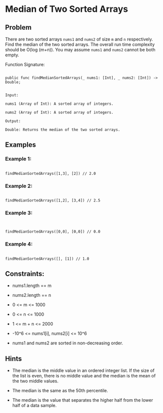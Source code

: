 # Median of Two Sorted Arrays
## Problem
There are two sorted arrays `nums1` and `nums2` of size `m` and `n` respectively. Find the median of the two sorted arrays. The overall run time complexity should be O(log (m+n)).
You may assume `nums1` and `nums2` cannot be both empty.

Function Signature:

```motoko

public func findMedianSortedArrays(_ nums1: [Int], _ nums2: [Int]) -> Double;

```

```plaintext

Input:

nums1 (Array of Int): A sorted array of integers.

nums2 (Array of Int): A sorted array of integers.

Output:

Double: Returns the median of the two sorted arrays.

```

## Examples

### Example 1:

```motoko

findMedianSortedArrays([1,3], [2]) // 2.0

```

### Example 2:

```motoko

findMedianSortedArrays([1,2], [3,4]) // 2.5

```

### Example 3:

```motoko


findMedianSortedArrays([0,0], [0,0]) // 0.0

```

### Example 4:

```motoko

findMedianSortedArrays([], [1]) // 1.0

```

## Constraints:

- nums1.length == m

- nums2.length == n

- 0 <= m <= 1000

- 0 <= n <= 1000

- 1 <= m + n <= 2000

- -10^6 <= nums1[i], nums2[i] <= 10^6

- nums1 and nums2 are sorted in non-decreasing order.

## Hints

- The median is the middle value in an ordered integer list. If the size of the list is even, there is no middle value and the median is the mean of the two middle values.

- The median is the same as the 50th percentile.

- The median is the value that separates the higher half from the lower half of a data sample.



```motoko
